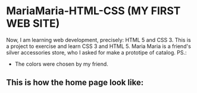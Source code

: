 # MariaMaria-HTML-CSS (MY FIRST WEB SITE)
Now, I am learning web development, precisely: HTML 5 and CSS 3. This is a project to exercise and learn CSS 3 and HTML 5. Maria Maria is a friend's silver accessories store, who I asked for make a prototipe of  catalog.
PS.:
* The colors were chosen by my friend.

## This is how the home page look like:

<img scr="imagens/home.jpg">
